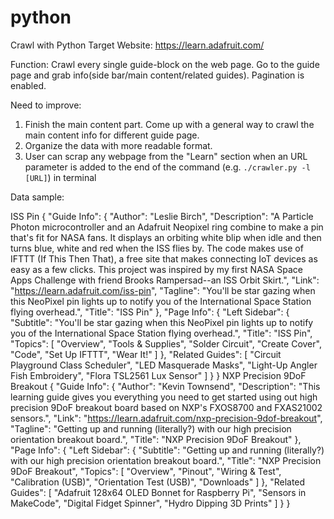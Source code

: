# python
Crawl with Python
Target Website: https://learn.adafruit.com/

Function:
	Crawl every single guide-block on the web page. Go to the guide page and grab info(side bar/main content/related guides). Pagination is enabled.

Need to improve:
  1. Finish the main content part. Come up with a general way to crawl the main content info for different guide page.
  2. Organize the data with more readable format.
  3. User can scrap any webpage from the "Learn" section when an URL parameter is added to the end of the command (e.g. `./crawler.py -l [URL]`) in terminal

Data sample:

ISS Pin
{
    "Guide Info": {
        "Author": "Leslie Birch", 
        "Description": "A Particle Photon microcontroller and an Adafruit Neopixel ring combine to make a pin that's fit for NASA fans. It displays an orbiting white blip when idle and then turns blue, white and red when the ISS flies by. The code makes use of IFTTT (If This Then That), a free site that makes connecting IoT devices as easy as a few clicks. This project was inspired by my first NASA Space Apps Challenge with friend Brooks Rampersad--an ISS Orbit Skirt.", 
        "Link": "https://learn.adafruit.com/iss-pin", 
        "Tagline": "You'll be star gazing when this NeoPixel pin lights up to notify you of the International Space Station flying overhead.", 
        "Title": "ISS Pin"
    }, 
    "Page Info": {
        "Left Sidebar": {
            "Subtitle": "You'll be star gazing when this NeoPixel pin lights up to notify you of the International Space Station flying overhead.", 
            "Title": "ISS Pin", 
            "Topics": [
                "Overview", 
                "Tools & Supplies", 
                "Solder Circuit", 
                "Create Cover", 
                "Code", 
                "Set Up IFTTT", 
                "Wear It!"
            ]
        }, 
        "Related Guides": [
            "Circuit Playground Class Scheduler", 
            "LED Masquerade Masks", 
            "Light-Up Angler Fish Embroidery", 
            "Flora TSL2561 Lux Sensor"
        ]
    }
}
NXP Precision 9DoF Breakout
{
    "Guide Info": {
        "Author": "Kevin Townsend", 
        "Description": "This learning guide gives you everything you need to get started using out high precision 9DoF breakout board based on NXP's FXOS8700 and FXAS21002 sensors.", 
        "Link": "https://learn.adafruit.com/nxp-precision-9dof-breakout", 
        "Tagline": "Getting up and running (literally?) with our high precision orientation breakout board.", 
        "Title": "NXP Precision 9DoF Breakout"
    }, 
    "Page Info": {
        "Left Sidebar": {
            "Subtitle": "Getting up and running (literally?) with our high precision orientation breakout board.", 
            "Title": "NXP Precision 9DoF Breakout", 
            "Topics": [
                "Overview", 
                "Pinout", 
                "Wiring & Test", 
                "Calibration (USB)", 
                "Orientation Test (USB)", 
                "Downloads"
            ]
        }, 
        "Related Guides": [
            "Adafruit 128x64 OLED Bonnet for Raspberry Pi", 
            "Sensors in MakeCode", 
            "Digital Fidget Spinner", 
            "Hydro Dipping 3D Prints"
        ]
    }
}